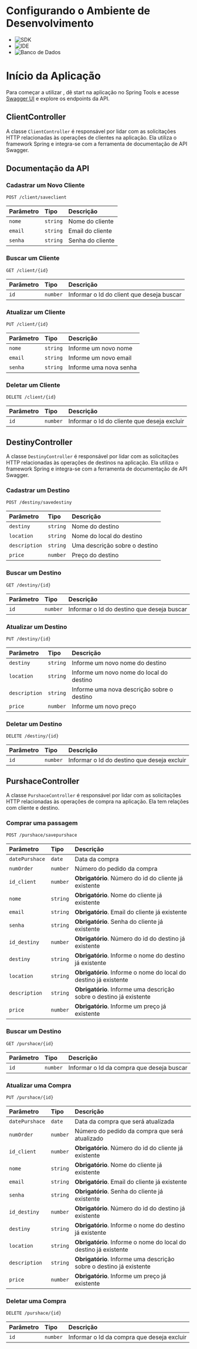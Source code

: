 # Configurando o Ambiente de Desenvolvimento

- ![SDK](https://img.shields.io/badge/SDK-JDK%2017-blue)
- ![IDE](https://img.shields.io/badge/IDE-Spring%20Tools-green)
- ![Banco de Dados](https://img.shields.io/badge/Banco%20de%20Dados-MySQL-orange)


# Início da Aplicação

Para começar a utilizar , dê start na aplicação no Spring Tools e acesse [Swagger UI](http://localhost:8080/swagger-ui/index.html#/) e explore os endpoints da API.

## ClientController

A classe `ClientController` é responsável por lidar com as solicitações HTTP relacionadas às operações de clientes na aplicação. Ela utiliza o framework Spring e integra-se com a ferramenta de documentação de API Swagger.

## Documentação da API

### Cadastrar um Novo Cliente

```http
POST /client/saveclient
```

| Parâmetro   | Tipo       | Descrição                           |
| :---------- | :--------- | :---------------------------------- |
| `nome` | `string` | Nome do cliente |
| `email` | `string` | Email do cliente |
| `senha` | `string` | Senha do cliente |


### Buscar um Cliente
```http
GET /client/{id}
```
| Parâmetro   | Tipo       | Descrição                           |
| :---------- | :--------- | :---------------------------------- |
| `id` | `number` | Informar o Id do client que deseja buscar |


### Atualizar um Cliente
```http
PUT /client/{id}
```
| Parâmetro   | Tipo       | Descrição                           |
| :---------- | :--------- | :---------------------------------- |
| `nome` | `string` | Informe um novo nome |
| `email` | `string` | Informe um novo email |
| `senha` | `string` | Informe uma nova senha |

### Deletar um Cliente
```http
DELETE /client/{id}
```
| Parâmetro   | Tipo       | Descrição                           |
| :---------- | :--------- | :---------------------------------- |
| `id` | `number` | Informar o Id do cliente que deseja excluir |


## DestinyController

A classe `DestinyController` é responsável por lidar com as solicitações HTTP relacionadas às operações de destinos na aplicação. Ela utiliza o framework Spring e integra-se com a ferramenta de documentação de API Swagger.

### Cadastrar um Destino

```http
POST /destiny/savedestiny
```
| Parâmetro   | Tipo       | Descrição                           |
| :---------- | :--------- | :---------------------------------- |
| `destiny` | `string` | Nome do destino |
| `location` | `string` | Nome do local do destino |
| `description` | `string` | Uma descrição sobre o destino |
| `price` | `number` | Preço do destino |


### Buscar um Destino
```http
GET /destiny/{id}
```
| Parâmetro   | Tipo       | Descrição                           |
| :---------- | :--------- | :---------------------------------- |
| `id` | `number` | Informar o Id do destino que deseja buscar |


### Atualizar um Destino
```http
PUT /destiny/{id}
```
| Parâmetro   | Tipo       | Descrição                           |
| :---------- | :--------- | :---------------------------------- |
| `destiny` | `string` | Informe um novo nome do destino |
| `location` | `string` | Informe um novo nome do local do destino |
| `description` | `string` | Informe uma nova descrição sobre o destino |
| `price` | `number` | Informe um novo preço |


### Deletar um Destino
```http
DELETE /destiny/{id}
```
| Parâmetro   | Tipo       | Descrição                           |
| :---------- | :--------- | :---------------------------------- |
| `id` | `number` | Informar o Id do destino que deseja excluir |

## PurshaceController

A classe `PurshaceController` é responsável por lidar com as solicitações HTTP relacionadas às operações de compra na aplicação. Ela tem relações com cliente e destino.

### Comprar uma passagem

```http
POST /purshace/savepurshace
```
| Parâmetro   | Tipo       | Descrição                           |
| :---------- | :--------- | :---------------------------------- |
| `datePurshace` | `date` | Data da compra |
| `numOrder` | `number` | Número do pedido da compra |
| `id_client` | `number` |  **Obrigatório**. Número do id do cliente já existente |
| `nome` | `string` | **Obrigatório**. Nome do cliente já existente |
| `email` | `string` | **Obrigatório**. Email do cliente já existente |
| `senha` | `string` | **Obrigatório**. Senha do cliente já existente |
| `id_destiny` | `number` |  **Obrigatório**. Número do id do destino já existente |
| `destiny` | `string` |  **Obrigatório**. Informe o nome do destino já existente|
| `location` | `string` |  **Obrigatório**. Informe o nome do local do destino já existente |
| `description` | `string` |  **Obrigatório**. Informe uma descrição sobre o destino já existente |
| `price` | `number` |  **Obrigatório**. Informe um preço já existente |


### Buscar um Destino
```http
GET /purshace/{id}
```
| Parâmetro   | Tipo       | Descrição                           |
| :---------- | :--------- | :---------------------------------- |
| `id` | `number` | Informar o Id da compra que deseja buscar |


### Atualizar uma Compra
```http
PUT /purshace/{id}
```
| Parâmetro   | Tipo       | Descrição                           |
| :---------- | :--------- | :---------------------------------- |
| `datePurshace` | `date` | Data da compra que será atualizada |
| `numOrder` | `number` | Número do pedido da compra que será atualizado |
| `id_client` | `number` |  **Obrigatório**. Número do id do cliente já existente |
| `nome` | `string` | **Obrigatório**. Nome do cliente já existente |
| `email` | `string` | **Obrigatório**. Email do cliente já existente |
| `senha` | `string` | **Obrigatório**. Senha do cliente já existente |
| `id_destiny` | `number` |  **Obrigatório**. Número do id do destino já existente |
| `destiny` | `string` |  **Obrigatório**. Informe o nome do destino já existente|
| `location` | `string` |  **Obrigatório**. Informe o nome do local do destino já existente |
| `description` | `string` |  **Obrigatório**. Informe uma descrição sobre o destino já existente |
| `price` | `number` |  **Obrigatório**. Informe um preço já existente |


### Deletar uma Compra
```http
DELETE /purshace/{id}
```
| Parâmetro   | Tipo       | Descrição                           |
| :---------- | :--------- | :---------------------------------- |
| `id` | `number` | Informar o Id da compra que deseja excluir |